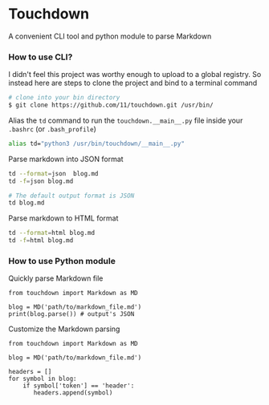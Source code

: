 # Touchdown

A convenient CLI tool and python module to parse Markdown



### How to use CLI?

I didn't feel this project was worthy enough to upload to a global registry. So instead here are steps to clone the project and bind to a terminal command
```bash
# clone into your bin directory
$ git clone https://github.com/11/touchdown.git /usr/bin/
```

Alias the `td` command to run the `touchdown.__main__.py` file inside your `.bashrc` (or `.bash_profile`)
```bash
alias td="python3 /usr/bin/touchdown/__main__.py"
```


Parse markdown into JSON format
```bash
td --format=json  blog.md
td -f=json blog.md

# The default output format is JSON
td blog.md
```

Parse markdown to HTML format
```bash
td --format=html blog.md
td -f=html blog.md
```


### How to use Python module

Quickly parse Markdown file

```python3
from touchdown import Markdown as MD

blog = MD('path/to/markdown_file.md')
print(blog.parse()) # output's JSON
```

Customize the Markdown parsing
```python3
from touchdown import Markdown as MD

blog = MD('path/to/markdown_file.md')

headers = []
for symbol in blog:
    if symbol['token'] == 'header':
       headers.append(symbol)
```

